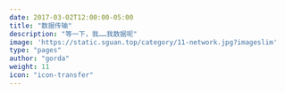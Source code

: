 ```yaml
---
date: 2017-03-02T12:00:00-05:00
title: "数据传输"
description: "等一下，我……我数据呢"
image: 'https://static.sguan.top/category/11-network.jpg?imageslim'
type: "pages"
author: "gorda"
weight: 11
icon: "icon-transfer"
---
```

